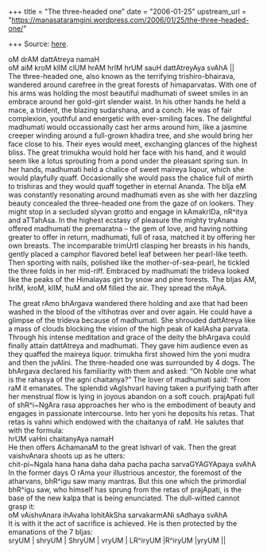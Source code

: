 +++
title = "The three-headed one"
date = "2006-01-25"
upstream_url = "https://manasataramgini.wordpress.com/2006/01/25/the-three-headed-one/"

+++
Source: [here](https://manasataramgini.wordpress.com/2006/01/25/the-three-headed-one/).

oM drAM dattAtreya namaH  
oM aiM kroM klIM clUM hrAM hrIM hrUM sauH dattAtreyAya svAhA \|\|  
The three-headed one, also known as the terrifying trishiro-bhairava,
wandered around carefree in the great forests of himaparvatas. With one
of his arms was holding the most beautiful madhumati of sweet smiles in
an embrace around her gold-girt slender waist. In his other hands he
held a mace, a trident, the blazing sudarshana, and a conch. He was of
fair complexion, youthful and energetic with ever-smiling faces. The
delightful madhumati would occassionally cast her arms around him, like
a jasmine creeper winding around a full-grown khadira tree, and she
would bring her face close to his. Their eyes would meet, exchanging
glances of the highest bliss. The great trimukha would hold her face
with his hand, and it would seem like a lotus sprouting from a pond
under the pleasant spring sun. In her hands, madhumati held a chalice of
sweet maireya liqour, which she would playfully quaff. Occasionally she
would pass the chalice full of mirth to trishiras and they would quaff
together in eternal Ananda. The bIja eM was constantly resonating around
madhumati even as she with her dazzling beauty concealed the
three-headed one from the gaze of on lookers. They might stop in a
secluded slyvan grotto and engage in kAmakrIDa, nR^itya and aTTahAsa. In
the highest ecstasy of pleasure the mighty tryAnana offered madhumati
the premaratna – the gem of love, and having nothing greater to offer in
return, madhumati, full of rasa, matched it by offering her own breasts.
The incomparable trimUrtI clasping her breasts in his hands, gently
placed a camphor flavored betel leaf between her pearl-like teeth. Then
sporting with nails, polished like the mother-of-sea-pearl, he tickled
the three folds in her mid-riff. Embraced by madhumati the trideva
looked like the peaks of the Himalayas girt by snow and pine forests.
The bIjas AM, hrIM, kroM, klIM, huM and oM filled the air. They spread
the mAyA.

The great rAmo bhArgava wandered there holding and axe that had been
washed in the blood of the vItihotras over and over again. He could have
a glimpse of the trideva because of madhumati. She shrouded dattAtreya
like a mass of clouds blocking the vision of the high peak of kailAsha
parvata. Through his intense meditation and grace of the deity the
bhArgava could finally attain dattAtreya and madhumati. They gave him
audience even as they quaffed the maireya liquor. trimukha first showed
him the yoni mudra and then the jvAlini. The three-headed one was
surrounded by 4 dogs. The bhArgava declared his familiarity with them
and asked: “Oh Noble one what is the rahasya of the agni chaitanya?” The
lover of madhumati said: “From raM it emanates. The splendid vAgIshvarI
having taken a purifying bath after her menstrual flow is lying in
joyous abandon on a soft couch. prajApati full of shR^i\~NgAra rasa
approaches her who is the embodiment of beauty and engages in passionate
intercourse. Into her yoni he deposits his retas. That retas is vahni
which endowed with the chaitanya of raM. He salutes that with the
formula:  
hrUM vaHni chaitanyAya namaH  
He then offers AchamanaM to the great IshvarI of vak. Then the great
vaishvAnara shoots up as he utters:  
chit-pi\~Ngala hana hana daha daha pacha pacha sarvaGYAGYApaya svAhA   
In the former days O rAma your illustrious ancestor, the foremost of the
atharvans, bhR^igu saw many mantras. But this one which the primordial
bhR^igu saw, who himself has sprung from the retas of prajApati, is the
base of the new kalpa that is being enunciated. The dull-witted cannot
grasp it:  
oM vAishvAnara ihAvaha lohitAkSha sarvakarmANi sAdhaya svAhA  
It is with it the act of sacrifice is achieved. He is then protected by
the emanations of the 7 bIjas:  
sryUM \| shryUM \| ShryUM \| vryUM \| LR^iryUM \|R^iryUM \|yryUM \|\|

